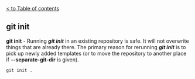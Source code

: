 [< to Table of contents](./readme.md)


## git init

**git init** - Running ***git init*** in an existing repository is safe. It will not overwrite things that are already there. The primary reason for rerunning ***git init*** is to pick up newly added templates (or to move the repository to another place if **--separate-git-dir** is given).


```bash=
git init .
```